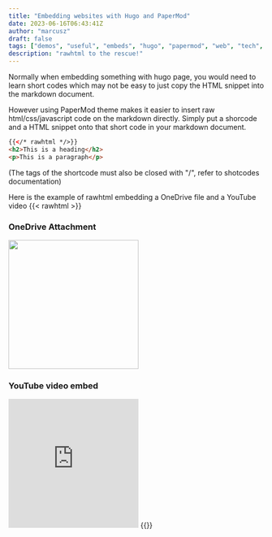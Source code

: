 ```yaml
---
title: "Embedding websites with Hugo and PaperMod"
date: 2023-06-16T06:43:41Z
author: "marcusz"
draft: false
tags: ["demos", "useful", "embeds", "hugo", "papermod", "web", "tech", "tricks"]
description: "rawhtml to the rescue!"
---
```

Normally when embedding something with hugo page, you would need to learn short codes which may not be easy to just copy the HTML snippet into the markdown document.

However using PaperMod theme makes it easier to insert raw html/css/javascript code on the markdown directly. Simply put a shorcode and a HTML snippet onto that short code in your markdown document.
```html
{{</* rawhtml */>}}
<h2>This is a heading</h2>
<p>This is a paragraph</p>
```
(The tags of the shortcode must also be closed with "/", refer to shotcodes documentation)

Here is the example of rawhtml embedding a OneDrive file and a YouTube video
{{< rawhtml >}}
<h3>OneDrive Attachment</h3>
<img src="https://blz04pap006files.storage.live.com/y4mqvM95WpRnB7q_mtw9kwdVqe425gq9Xd7ZL_YeNBKu5XOunXzM5VDt2_wdI9g_OVhVd-TUHgQZUvgOrhGhwk3pQPglb8dOD6XphgLonTR8kYahw3wWRHke7LNWelMY48UJbZvbPnx5Jif64jFxQ0AgUOWq4Pvvm76erwugyX3BnJRmSjFEiIYjhSXm_YV83Av?width=827&height=821&cropmode=none" width="256" height="254" />

<h3>YouTube video embed</h3>
<iframe width="256" height="254" src="https://www.youtube.com/embed/dQw4w9WgXcQ" title="Rick Astley - Never Gonna Give You Up (Official Music Video)" frameborder="0" allow="accelerometer; autoplay; clipboard-write; encrypted-media; gyroscope; picture-in-picture; web-share" allowfullscreen></iframe>
{{</ rawhtml >}}
